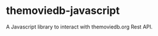 themoviedb-javascript
=====================

A Javascript library to interact with themoviedb.org Rest API.
